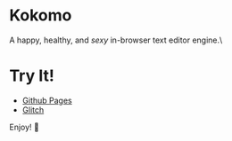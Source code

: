 # Kokomo
A happy, healthy, and *sexy* in-browser text editor engine.\

# Try It!
* [Github Pages](https://semishawn.github.io/kokomo/)
* [Glitch](https://kokomo.glitch.me)

Enjoy! 🍹